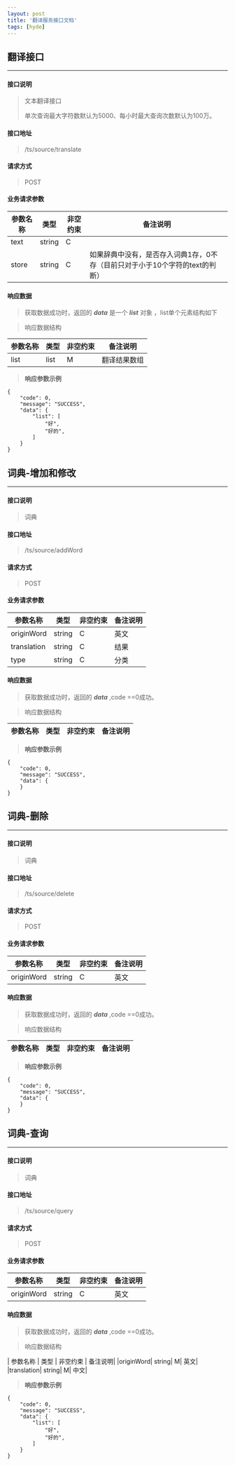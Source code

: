 ```yaml
---
layout: post
title: '翻译服务接口文档'
tags: [hyde]
---
```


## 翻译接口
------
#### 接口说明 
>文本翻译接口
>
>单次查询最大字符数默认为5000、每小时最大查询次数默认为100万。

#### 接口地址 
>/ts/source/translate

#### 请求方式 
>POST 

#### 业务请求参数 
>
| 参数名称 | 类型 | 非空约束 | 备注说明|
| ------ | ------ | ------ | ------ |
|text| string| C| |
|store| string| C | 如果辞典中没有，是否存入词典1存，0不存（目前只对于小于10个字符的text的判断）|

#### 响应数据 
> 获取数据成功时，返回的 ***data*** 是一个 ***list*** 对象 ，list单个元素结构如下  

>响应数据结构
>
| 参数名称 | 类型 | 非空约束 | 备注说明|
| ------ | ------ | ------ | ------ |
|list| list| M| 翻译结果数组|


>__响应参数示例__
>
```
{
    "code": 0,
    "message": "SUCCESS",
    "data": {
        "list": [
            "好",
            "好的",
        ]
    }
}
```  

## 词典-增加和修改
------
#### 接口说明 
>词典

#### 接口地址 
>/ts/source/addWord

#### 请求方式 
>POST 

#### 业务请求参数 
>
| 参数名称 | 类型 | 非空约束 | 备注说明|
| ------ | ------ | ------ | ------ |
|originWord| string| C| 英文|
|translation| string| C| 结果|
|type| string| C| 分类|

#### 响应数据 
> 获取数据成功时，返回的 ***data*** ,code ==0成功。

>响应数据结构
>
| 参数名称 | 类型 | 非空约束 | 备注说明|
| ------ | ------ | ------ | ------ |

>__响应参数示例__
>
```
{
    "code": 0,
    "message": "SUCCESS",
    "data": {
    }
}
```  

## 词典-删除
------
#### 接口说明 
>词典

#### 接口地址 
>/ts/source/delete

#### 请求方式 
>POST 

#### 业务请求参数 
>
| 参数名称 | 类型 | 非空约束 | 备注说明|
| ------ | ------ | ------ | ------ |
| originWord | string| C| 英文|

#### 响应数据 
> 获取数据成功时，返回的 ***data*** ,code ==0成功。

>响应数据结构
>
| 参数名称 | 类型 | 非空约束 | 备注说明|
| ------ | ------ | ------ | ------ |

>__响应参数示例__
>
```
{
    "code": 0,
    "message": "SUCCESS",
    "data": {
    }
}
```  

## 词典-查询
------
#### 接口说明 
>词典

#### 接口地址 
>/ts/source/query

#### 请求方式 
>POST 

#### 业务请求参数 
>
| 参数名称 | 类型 | 非空约束 | 备注说明|
| ------ | ------ | ------ | ------ |
| originWord | string| C| 英文|

#### 响应数据 
> 获取数据成功时，返回的 ***data*** ,code ==0成功。

>响应数据结构
>
| 参数名称 | 类型 | 非空约束 | 备注说明|
|originWord| string| M| 英文|
|translation| string| M| 中文|

>__响应参数示例__
>
```
{
    "code": 0,
    "message": "SUCCESS",
    "data": {
        "list": [
            "好",
            "好的",
        ]
    }
}
```  